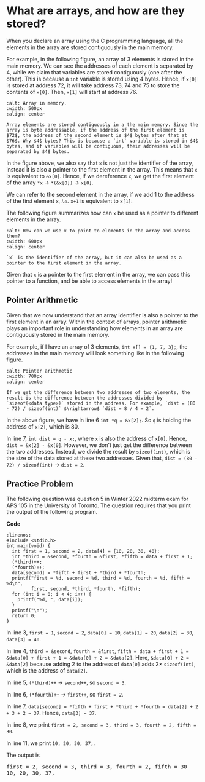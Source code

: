 # What are arrays, and how are they stored?

When you declare an array using the C programming language, all the elements in the array are stored contiguously in the main memory.

For example, in the following figure, an array of $3$ elements is stored in the main memory. We can see the addresses of each element is separated by $4$, while we claim that variables are stored contiguously (one after the other). This is because a `int` variable is stored using $4$ bytes. Hence, if `x[0]` is stored at address $72$, it will take address $73$, $74$ and $75$ to store the contents of `x[0]`. Then, `x[1]` will start at address $76$.


```{figure} ./images/array-in-memory.png
:alt: Array in memory.
:width: 500px
:align: center

Array elements are stored contiguously in a the main memory. Since the array is byte addressable, if the address of the first element is $72$, the address of the second element is $4$ bytes after that at $76$. Why $4$ bytes? This is because a `int` variable is stored in $4$ bytes, and if variables will be contiguous, their addresses will be separated by $4$ bytes. 
```

In the figure above, we also say that `x` is not just the identifier of the array, instead it is also a pointer to the first element in the array. This means that `x` is equivalent to `&x[0]`. Hence, if we dereference `x`, we get the first element of the array `*x` $\rightarrow$ `*(&x[0])` $\rightarrow$ `x[0]`.

We can refer to the second element in the array, if we add $1$ to the address of the first element `x`, *i.e.* `x+1` is equivalent to `x[1]`.

The following figure summarizes how can `x` be used as a pointer to different elements in the array.


```{figure} ./images/identifier-pointer.png
:alt: How can we use x to point to elements in the array and access them?
:width: 600px
:align: center

`x` is the identifier of the array, but it can also be used as a pointer to the first element in the array.
```

Given that `x` is a pointer to the first element in the array, we can pass this pointer to a function, and be able to access elements in the array!

## Pointer Arithmetic

Given that we now understand that an array identifier is also a pointer to the first element in an array. Within the context of arrays, pointer arithmetic plays an important role in understanding how elements in an array are contiguously stored in the main memory.

For example, if I have an array of $3$ elements, `int x[] = {1, 7, 3};`, the addresses in the main memory will look something like in the following figure.

```{figure} ./images/pointer-arithmetic.png
:alt: Pointer arithmetic
:width: 700px
:align: center

If we get the difference between two addresses of two elements, the result is the difference between the addresses divided by `sizeof(<data type>)` stored in the address. For example, `dist = (80 - 72) / sizeof(int)` $\rightarrow$ `dist = 8 / 4 = 2`.
```

In the above figure, we have in line 6 `int *q = &x[2];`. So `q` is holding the address of `x[2]`, which is $80$. 

In line 7, `int dist = q - x;`, where `x` is also the address of `x[0]`. Hence, `dist = &x[2] - &x[0]`. However, we don't just get the difference between the two addresses. Instead, we divide the result by `sizeof(int)`, which is the size of the data stored at these two addresses. Given that, `dist = (80 - 72) / sizeof(int)` $\rightarrow$ `dist = 2`.

## Practice Problem 

The following question was question 5 in Winter 2022 midterm exam for APS 105 in the University of Toronto. The question requires that you print the output of the following program. 

**Code**
```{code-block} c
:linenos:
#include <stdio.h>
int main(void) {
  int first = 1, second = 2, data[4] = {10, 20, 30, 40};
  int *third = &second, *fourth = &first, *fifth = data + first + 1;
  (*third)++;
  (*fourth)++;
  data[second] = *fifth + first + *third + *fourth;
  printf("first = %d, second = %d, third = %d, fourth = %d, fifth = %d\n",
         first, second, *third, *fourth, *fifth);
  for (int i = 0; i < 4; i++) {
    printf("%d, ", data[i]);
  }
  printf("\n");
  return 0;
}
```

In line 3, `first = 1`, `second = 2`, `data[0] = 10`, `data[1] = 20`, `data[2] = 30`, `data[3] = 40`.

In line 4, `third = &second`, `fourth = &first`, `fifth = data + first + 1 = &data[0] + first + 1 = &data[0] + 2 = &data[2]`. Here, `&data[0] + 2 = &data[2]` because adding $2$ to the address of `data[0]` adds $2 \times$ `sizeof(int)`, which is the address of `data[2]`.

In line 5, `(*third)++` $\rightarrow$ `second++`, so `second = 3`.

In line 6, `(*fourth)++` $\rightarrow$ `first++`, so `first = 2`.

In line 7, `data[second] = *fifth + first + *third + *fourth = data[2] + 2 + 3 + 2 = 37`. Hence, `data[3] = 37`.

In line 8, we print `first = 2, second = 3, third = 3, fourth = 2, fifth = 30`.

In line 11, we print `10, 20, 30, 37,`.

The output is 

<pre>
first = 2, second = 3, third = 3, fourth = 2, fifth = 30
10, 20, 30, 37,
</pre>

